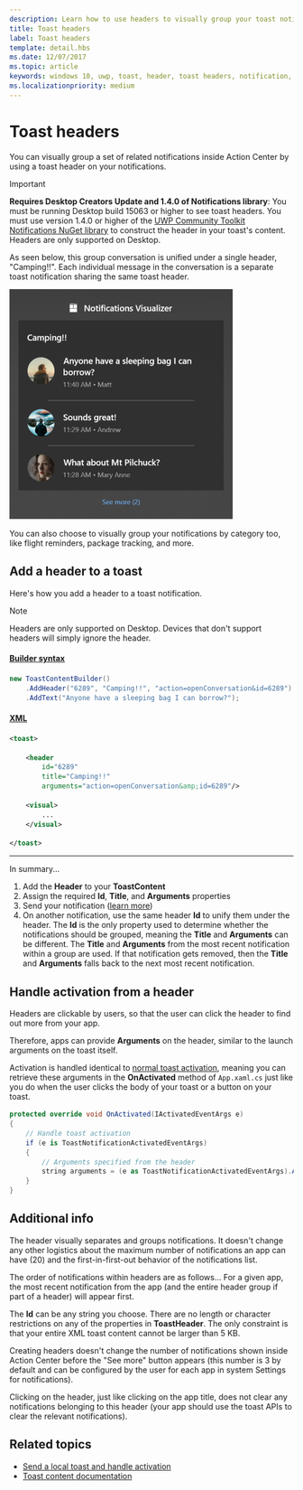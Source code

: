```yaml
---
description: Learn how to use headers to visually group your toast notifications in Action Center.
title: Toast headers
label: Toast headers
template: detail.hbs
ms.date: 12/07/2017
ms.topic: article
keywords: windows 10, uwp, toast, header, toast headers, notification, group toasts, Action Center
ms.localizationpriority: medium
---
```

# Toast headers

You can visually group a set of related notifications inside Action Center by using a toast header on your notifications.

> [!IMPORTANT]
> **Requires Desktop Creators Update and 1.4.0 of Notifications library**: You must be running Desktop build 15063 or higher to see toast headers. You must use version 1.4.0 or higher of the [UWP Community Toolkit Notifications NuGet library](https://www.nuget.org/packages/Microsoft.Toolkit.Uwp.Notifications/) to construct the header in your toast's content. Headers are only supported on Desktop.

As seen below, this group conversation is unified under a single header, "Camping!!". Each individual message in the conversation is a separate toast notification sharing the same toast header.

<img alt="Toasts with header" src="images/toast-headers-action-center.png" width="396"/>

You can also choose to visually group your notifications by category too, like flight reminders, package tracking, and more.

## Add a header to a toast

Here's how you add a header to a toast notification.

> [!NOTE]
> Headers are only supported on Desktop. Devices that don't support headers will simply ignore the header.

#### [Builder syntax](#tab/builder-syntax)

```csharp
new ToastContentBuilder()
    .AddHeader("6289", "Camping!!", "action=openConversation&id=6289")
    .AddText("Anyone have a sleeping bag I can borrow?");
```

#### [XML](#tab/xml)

```xml
<toast>

    <header
        id="6289"
        title="Camping!!"
        arguments="action=openConversation&amp;id=6289"/>

    <visual>
        ...
    </visual>

</toast>
```

---

In summary...

1. Add the **Header** to your **ToastContent**
2. Assign the required **Id**, **Title**, and **Arguments** properties
3. Send your notification ([learn more](send-local-toast.md))
4. On another notification, use the same header **Id** to unify them under the header. The **Id** is the only property used to determine whether the notifications should be grouped, meaning the **Title** and **Arguments** can be different. The **Title** and **Arguments** from the most recent notification within a group are used. If that notification gets removed, then the **Title** and **Arguments** falls back to the next most recent notification.


## Handle activation from a header

Headers are clickable by users, so that the user can click the header to find out more from your app.

Therefore, apps can provide **Arguments** on the header, similar to the launch arguments on the toast itself.

Activation is handled identical to [normal toast activation](send-local-toast.md#step-3-handling-activation), meaning you can retrieve these arguments in the **OnActivated** method of `App.xaml.cs` just like you do when the user clicks the body of your toast or a button on your toast.

```csharp
protected override void OnActivated(IActivatedEventArgs e)
{
    // Handle toast activation
    if (e is ToastNotificationActivatedEventArgs)
    {
        // Arguments specified from the header
        string arguments = (e as ToastNotificationActivatedEventArgs).Argument;
    }
}
```


## Additional info

The header visually separates and groups notifications. It doesn't change any other logistics about the maximum number of notifications an app can have (20) and the first-in-first-out behavior of the notifications list.

The order of notifications within headers are as follows... For a given app, the most recent notification from the app (and the entire header group if part of a header) will appear first.

The **Id** can be any string you choose. There are no length or character restrictions on any of the properties in **ToastHeader**. The only constraint is that your entire XML toast content cannot be larger than 5 KB.

Creating headers doesn't change the number of notifications shown inside Action Center before the "See more" button appears (this number is 3 by default and can be configured by the user for each app in system Settings for notifications).

Clicking on the header, just like clicking on the app title, does not clear any notifications belonging to this header (your app should use the toast APIs to clear the relevant notifications).


## Related topics

- [Send a local toast and handle activation](send-local-toast.md)
- [Toast content documentation](adaptive-interactive-toasts.md)
